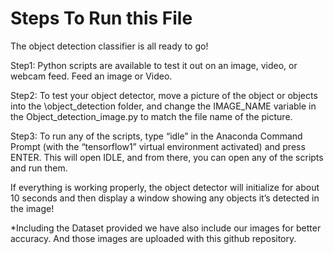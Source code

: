 # Steps To Run this File

The object detection classifier is all ready to go!

Step1: 
Python scripts are available to test it out on an image, video, or webcam feed.
Feed an image or Video.

Step2:
To test your object detector, move a picture of the object or objects into the \object_detection folder, and change the IMAGE_NAME variable in the Object_detection_image.py to match the file name of the picture.

Step3:
To run any of the scripts, type “idle” in the Anaconda Command Prompt (with the “tensorflow1” virtual environment activated) and press ENTER. This will open IDLE, and from there, you can open any of the scripts and run them.

If everything is working properly, the object detector will initialize for about 10 seconds and then display a window showing any objects it’s detected in the image!



*Including the Dataset provided we have also include our images for better accuracy. 
And those images are uploaded with this github repository. 

